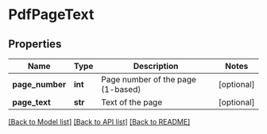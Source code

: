 # PdfPageText

## Properties
Name | Type | Description | Notes
------------ | ------------- | ------------- | -------------
**page_number** | **int** | Page number of the page (1-based) | [optional] 
**page_text** | **str** | Text of the page | [optional] 

[[Back to Model list]](../README.md#documentation-for-models) [[Back to API list]](../README.md#documentation-for-api-endpoints) [[Back to README]](../README.md)



